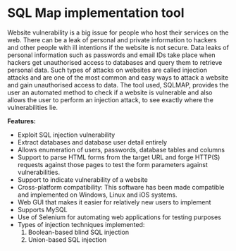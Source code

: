 # SQL Map implementation tool

Website vulnerability is a big issue for people who host their services on the web. There can be a leak of personal and private information to hackers and other people with ill intentions if the website is not secure. Data leaks of personal information such as passwords and email IDs take place when hackers get unauthorised access to databases and query them to retrieve personal data. Such types of attacks on websites are called injection attacks and are one of the most common and easy ways to attack a website and gain unauthorised access to data. The tool used, SQLMAP, provides the user an automated method to check if a website is vulnerable and also allows the user to perform an injection attack, to see exactly where the vulnerabilities lie.

**Features:**

- Exploit SQL injection vulnerability
- Extract databases and database user detail entirely
- Allows enumeration of users, passwords, database tables and columns
- Support to parse HTML forms from the target URL and forge HTTP(S) requests against those pages to test the form parameters against vulnerabilities.
- Support to indicate vulnerability of a website 
- Cross-platform compatibility: This software has been made compatible and implemented on Windows, Linux and iOS systems.
- Web GUI that makes it easier for relatively new users to implement
- Supports MySQL
- Use of Selenium for automating web applications for testing purposes
- Types of injection techniques implemented: 
  1. Boolean-based blind SQL injection
  2. Union-based SQL injection
